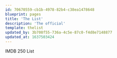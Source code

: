 ```yaml
---
id: 70670559-cb1b-4978-82b4-c38ea1478648
blueprint: pages
title: 'The List'
description: 'The official'
template: thelist
updated_by: 3b708f55-736a-4c5e-87c0-f4d8e7148877
updated_at: 1637503424
---
```

IMDB 250 List